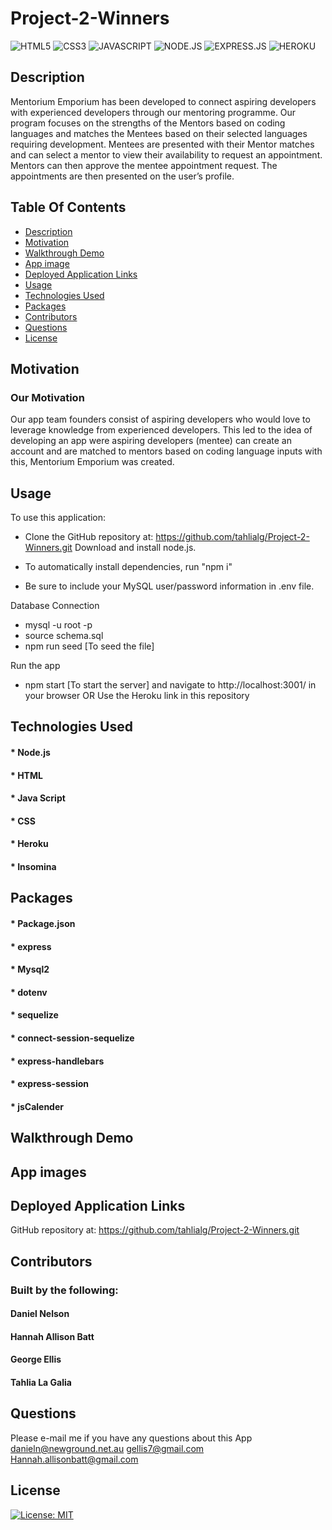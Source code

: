 # Project-2-Winners

![HTML5](https://img.shields.io/badge/HTML5-E34F26?style=for-the-badge&logo=html5&logoColor=white)
![CSS3](https://img.shields.io/badge/CSS3-1572B6?style=for-the-badge&logo=css3&logoColor=white)
![JAVASCRIPT](https://img.shields.io/badge/JavaScript-323330?style=for-the-badge&logo=javascript&logoColor=F7DF1E)
![NODE.JS](https://img.shields.io/badge/Node.js-43853D?style=for-the-badge&logo=node.js&logoColor=white)
![EXPRESS.JS](https://img.shields.io/badge/Express.js-20232A?style=for-the-badge&logo=express&logoColor=61DAFB)
![HEROKU](https://img.shields.io/badge/Heroku-430098?style=for-the-badge&logo=heroku&logoColor=white)
## Description
 Mentorium Emporium has been developed to connect aspiring
              developers with experienced developers through our mentoring
              programme. Our program focuses on the strengths of the Mentors
              based on coding languages and matches the Mentees based on their
              selected languages requiring development. Mentees are presented
              with their Mentor matches and can select a mentor to view their
              availability to request an appointment. Mentors can then approve
              the mentee appointment request. The appointments are then
              presented on the user’s profile.

 ## Table Of Contents
  * [Description](#description)
  * [Motivation](#motivation)
  * [Walkthrough Demo](#walkthrough-demo)
  * [App image ](#app-image)
  * [Deployed Application Links](#deployed-application-links)
  * [Usage](#usage)
  * [Technologies Used](#technologies-used)
  * [Packages](#packages)
  * [Contributors](#contributors)
  * [Questions](#questions)
  * [License](#license)
  

## Motivation

### Our Motivation

Our app team founders consist of aspiring developers who would love to leverage knowledge from experienced developers.
This led to the idea of developing an app were aspiring developers (mentee) can create an account and are matched to mentors based on coding language inputs with this, Mentorium Emporium was created.  



## Usage

To use this application:

* Clone the GitHub repository at: https://github.com/tahlialg/Project-2-Winners.git
Download and install node.js.

* To automatically install dependencies, run "npm i" 

* Be sure to include your MySQL user/password information in .env file.

Database Connection
* mysql -u root -p
* source schema.sql
* npm run seed [To seed the file]

Run the app

* npm start [To start the server] and navigate to http://localhost:3001/ in your browser OR Use the Heroku link in this repository

## Technologies Used

#### * Node.js
#### * HTML
#### * Java Script
#### * CSS
#### * Heroku
#### * Insomina

## Packages

#### * Package.json
#### * express
#### * Mysql2
#### * dotenv
#### * sequelize
#### * connect-session-sequelize
#### * express-handlebars
#### * express-session
#### * jsCalender
    
## Walkthrough Demo



## App images



## Deployed Application Links
GitHub repository at: https://github.com/tahlialg/Project-2-Winners.git

## Contributors

### Built by the following:
#### Daniel Nelson
#### Hannah Allison Batt
#### George Ellis
#### Tahlia La Galia

## Questions
  Please e-mail me if you have any questions about this App
  danieln@newground.net.au 
  gellis7@gmail.com
  Hannah.allisonbatt@gmail.com
## License

[![License: MIT](https://img.shields.io/badge/License-MIT-yellow.svg)](https://opensource.org/licenses/MIT)

